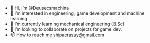 - 👋 Hi, I’m @Deusecsmachina
- 👀 I’m interested in engineering, game development and machine learning
- 🌱 I’m currently learning mechanical engineering (B.Sc)
- 💞️ I’m looking to collaborate on projects for game dev.
- 📫 How to reach me shipaerassy@gmail.com

<!---
Deusecsmachina/Deusecsmachina is a ✨ special ✨ repository because its `README.md` (this file) appears on your GitHub profile.
You can click the Preview link to take a look at your changes.
--->

